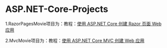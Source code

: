 # ASP.NET-Core-Projects
1.RazorPagesMovie项目为：教程：[使用 ASP.NET Core 创建 Razor 页面 Web 应用](https://docs.microsoft.com/zh-cn/aspnet/core/tutorials/razor-pages/?view=aspnetcore-3.1)

2.MvcMovie项目为：教程：[使用 ASP.NET Core MVC 创建 Web 应用](https://docs.microsoft.com/zh-cn/aspnet/core/tutorials/first-mvc-app/?view=aspnetcore-3.1)
